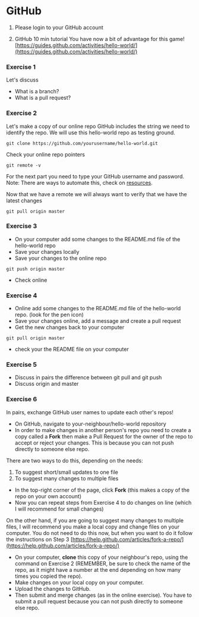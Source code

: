 # GitHub

1. Please login to your GitHub account

2. GitHub 10 min tutorial
You have now a bit of advantage for this game!
[https://guides.github.com/activities/hello-world/](https://guides.github.com/activities/hello-world/)

### Exercise 1

Let's discuss

- What is a branch?
- What is a pull request?

### Exercise 2

Let's make a copy of our online repo
GitHub includes the string we need to identify the repo. We will use this hello-world repo as testing ground.

```{unix}
git clone https://github.com/yourusername/hello-world.git
```
Check your online repo pointers
```{unix}
git remote -v
```
For the next part you need to type your GitHub username and password. Note: There are ways to automate this, check on [resources](./007_resources).

Now that we have a remote we will always want to verify that we have the latest changes
```{unix}
git pull origin master
```
### Exercise 3
- On your computer add some changes to the README.md file of the hello-world repo
- Save your changes locally
- Save your changes to the online repo
```{unix}
git push origin master
```
- Check online

### Exercise 4
- Online add some changes to the README.md file of the hello-world repo. (look for the pen icon)
- Save your changes online, add a message and create a pull request
- Get the new changes back to your computer
```{unix}
git pull origin master
```
- check your the README file on your computer

### Exercise 5

- Discuss in pairs the difference between git pull and git push
- Discuss origin and master

### Exercise 6

In pairs, exchange GitHub user names to update each other's repos!

- On GitHub, navigate to your-neighbour/hello-world repository
- In order to make changes in another person's repo you need to create a copy called a **Fork** then make a Pull Request for the owner of the repo to accept or reject your changes. This is because you can not push directly to someone else repo.

There are two ways to do this, depending on the needs:
1. To suggest short/small updates to one file
2. To suggest many changes to multiple files

- In the top-right corner of the page, click **Fork** (this makes a copy of the repo on your own account)
- Now you can repeat steps from Exercise 4 to do changes on line (which I will recommend for small changes)

On the other hand, if you are going to suggest many changes to multiple files, I will recommend you make a local copy and change files on your computer. You do not need to do this now, but when you want to do it follow the instructions on Step 3 [https://help.github.com/articles/fork-a-repo/](https://help.github.com/articles/fork-a-repo/)

- On your computer, **clone** this copy of your neighbour's repo, using the command on Exercise 2 (REMEMBER, be sure to check the name of the repo, as it might have a number at the end depending on how many times you copied the repo).
- Make changes on your local copy on your computer.
- Upload the changes to GitHub.
- Then submit
and merge changes (as in the online exercise).
You have to submit a pull request because you can not push directly to someone else repo.
